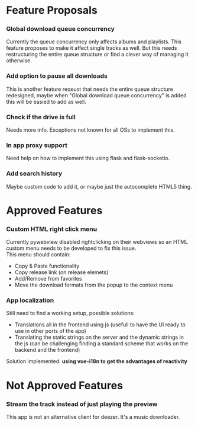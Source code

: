 # Feature Proposals
### Global download queue concurrency
Currently the queue concurrency only affects albums and playlists. This feature proposes to make it affect single tracks as well. But this needs restructuring the entire queue structure or find a clever way of managing it otherwise.

### Add option to pause all downloads
This is another feature reqeust that needs the entire queue structure redesigned, maybe when "Global download queue concurrency" is added this will be easied to add as well.

### Check if the drive is full
Needs more info. Exceptions not known for all OSs to implement this.

### In app proxy support
Need help on how to implement this using flask and flask-socketio.

### Add search history
Maybe custom code to add it, or maybe just the autocomplete HTML5 thing.

# Approved Features
### Custom HTML right click menu
Currently pywebview disabled rightclicking on their webviews so an HTML custom menu needs to be developed to fix this issue.<br>
This menu should contain:
- Copy & Paste functionality
- Copy release link (on release elemets)
- Add/Remove from favorites
- Move the download formats from the popup to the context menu

### App localization
Still need to find a working setup, possible solutions:
- Translations all in the frontend using js (usefull to have the UI ready to use in other ports of the app)
- Translating the static strings on the server and the dynamic strings in the js (can be challenging finding a standard scheme that works on the backend and the frontend)

Solution implemented: **using vue-i18n to get the advantages of reactivity**

# Not Approved Features
### Stream the track instead of just playing the preview
This app is not an alternative client for deezer. It's a music downloader.
